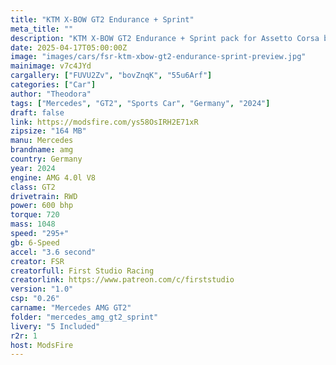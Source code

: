 ```yaml
---
title: "KTM X-BOW GT2 Endurance + Sprint"
meta_title: ""
description: "KTM X-BOW GT2 Endurance + Sprint pack for Assetto Corsa by FSR"
date: 2025-04-17T05:00:00Z
image: "images/cars/fsr-ktm-xbow-gt2-endurance-sprint-preview.jpg"
mainimage: v7c4JYd
cargallery: ["FUVU2Zv", "bovZnqK", "55u6Arf"]
categories: ["Car"]
author: "Theodora"
tags: ["Mercedes", "GT2", "Sports Car", "Germany", "2024"]
draft: false
link: https://modsfire.com/ys58OsIRH2E71xR
zipsize: "164 MB"
manu: Mercedes
brandname: amg
country: Germany
year: 2024
engine: AMG 4.0l V8
class: GT2
drivetrain: RWD
power: 600 bhp 
torque: 720
mass: 1048
speed: "295+"
gb: 6-Speed
accel: "3.6 second"
creator: FSR
creatorfull: First Studio Racing
creatorlink: https://www.patreon.com/c/firststudio
version: "1.0"
csp: "0.26"
carname: "Mercedes AMG GT2"
folder: "mercedes_amg_gt2_sprint"
livery: "5 Included"
r2r: 1
host: ModsFire
---
```


